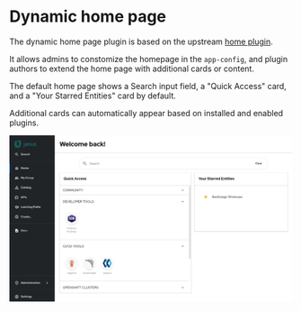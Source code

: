 # Dynamic home page

The dynamic home page plugin is based on the upstream [home plugin](https://github.com/backstage/backstage/blob/master/plugins/home/README.md).

It allows admins to constomize the homepage in the `app-config`, and plugin authors to extend the home page with additional cards or content.

The default home page shows a Search input field, a "Quick Access" card, and a "Your Starred Entities" card by default.

Additional cards can automatically appear based on installed and enabled plugins.

![Default home page](default-homepage.png)
